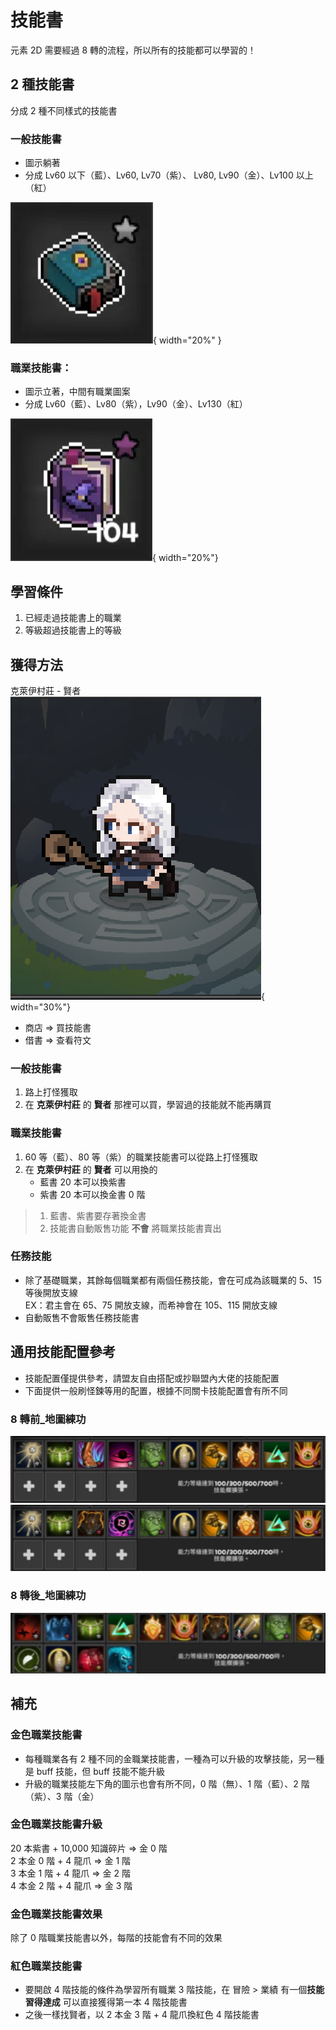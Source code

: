 # 技能書

元素 2D 需要經過 8 轉的流程，所以所有的技能都可以學習的！

## 2 種技能書

分成 2 種不同樣式的技能書

### 一般技能書
- 圖示躺著
- 分成 Lv60 以下（藍）、Lv60, Lv70（紫）、 Lv80, Lv90（金）、Lv100 以上（紅）

![一般技能書](./images/skill/normal_skill.png){ width="20%" }



### 職業技能書：
- 圖示立著，中間有職業圖案
- 分成 Lv60（藍）、Lv80（紫），Lv90（金）、Lv130（紅）

![職業技能書](./images/skill/job_skill.png){ width="20%"}

## 學習條件

1. 已經走過技能書上的職業
2. 等級超過技能書上的等級

## 獲得方法

克萊伊村莊 - 賢者
![賢者](./images/skill/IMG_3203.jpeg){ width="30%"}

- 商店 => 買技能書
- 借書 => 查看符文

### 一般技能書

1. 路上打怪獲取
2. 在 **克萊伊村莊** 的 **賢者** 那裡可以買，學習過的技能就不能再購買

### 職業技能書

1. 60 等（藍）、80 等（紫）的職業技能書可以從路上打怪獲取
2. 在 **克萊伊村莊** 的 **賢者** 可以用換的
   - 藍書 20 本可以換紫書
   - 紫書 20 本可以換金書 0 階

> 1. 藍書、紫書要存著換金書
> 2. 技能書自動販售功能 **不會** 將職業技能書賣出

### 任務技能

- 除了基礎職業，其餘每個職業都有兩個任務技能，會在可成為該職業的 5、15 等後開放支線  
  EX：君主會在 65、75 開放支線，而希神會在 105、115 開放支線
- 自動販售不會販售任務技能書

## 通用技能配置參考

- 技能配置僅提供參考，請盟友自由搭配或抄聯盟內大佬的技能配置
- 下面提供一般刷怪鍊等用的配置，根據不同關卡技能配置會有所不同

### 8 轉前\_地圖練功

![大地圖練功](./images/skill/skill_group1.png)
![小地圖練功](./images/skill/skill_group2.png)

### 8 轉後\_地圖練功

![地圖練功](./images/skill/skill_group3.png)

## 補充

### 金色職業技能書

- 每種職業各有 2 種不同的金職業技能書，一種為可以升級的攻擊技能，另一種是 buff 技能，但 buff 技能不能升級
- 升級的職業技能左下角的圖示也會有所不同，0 階（無）、1 階（藍）、2 階（紫）、3 階（金）

### 金色職業技能書升級

20 本紫書 + 10,000 知識碎片 => 金 0 階  
2 本金 0 階 + 4 龍爪 => 金 1 階  
3 本金 1 階 + 4 龍爪 => 金 2 階  
4 本金 2 階 + 4 龍爪 => 金 3 階

### 金色職業技能書效果

除了 0 階職業技能書以外，每階的技能會有不同的效果

### 紅色職業技能書

- 要開啟 4 階技能的條件為學習所有職業 3 階技能，在 冒險 > 業績 有一個**技能習得達成** 可以直接獲得第一本 4 階技能書
- 之後一樣找賢者，以 2 本金 3 階 + 4 龍爪換紅色 4 階技能書

